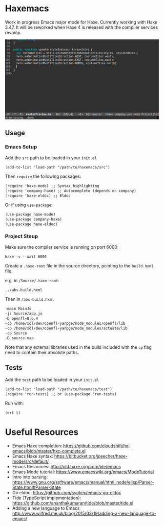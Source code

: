 # Haxemacs

Work in progress Emacs major mode for Haxe. Currently working with Haxe 3.47. It will be reworked when Haxe 4 is released with the compiler services revamp.

![Preview](assets/preview.gif)

## Usage

### Emacs Setup

Add the `src` path to be loaded in your `init.el`

    (add-to-list 'load-path "/path/to/haxemacs/src")
    
Then `require` the following packages:


    (require 'haxe-mode) ;; Syntax highlighting
    (require 'company-haxe) ;; Autocomplete (depends on company)
    (require 'haxe-eldoc) ;; Eldoc
    
Or if using `use-package`:
    
    (use-package haxe-mode)
    (use-package company-haxe)
    (use-package haxe-eldoc)
    
### Project Steup

Make sure the compiler service is running on port 6000:

    haxe -v --wait 6000

Create a `.haxe-root` file in the source directory, pointing to the `build.hxml` file.

e.g. in `/Source/.haxe-root`:

    ../abs-build.hxml
    
Then in `/abs-build.hxml`

    -main MainJs
    -js Source/app.js
    -D openfl=8.6.4
    -cp /home/xdl/dev/openfl-yarpge/node_modules/openfl/lib
    -cp /home/xdl/dev/openfl-yarpge/node_modules/actuate/lib
    -cp Source
    -D source-map
    
Note that any external libraries used in the build included with the `cp` flag need to contain their absolute paths.

## Tests

Add the `test` path to be loaded in your `init.el`

    (add-to-list 'load-path "/path/to/haxemacs/test")
    (require 'run-tests) ;; or (use-package 'run-tests)
    
Run with:
    
    (ert t)


# Useful Resources

* Emacs Haxe completion: https://github.com/cloudshift/hx-emacs/blob/master/hxc-complete.el
* Emacs Haxe syntax: https://bitbucket.org/jpsecher/haxe-mode/src/default/
* Emacs Resources: http://old.haxe.org/com/ide/emacs
* Emacs Mode tutorial: https://www.emacswiki.org/emacs/ModeTutorial
* Intro into parsing: https://www.gnu.org/software/emacs/manual/html_node/elisp/Parser-State.html#Parser-State
* Go eldoc: https://github.com/syohex/emacs-go-eldoc
* Tide (TypeScript implementation): https://github.com/ananthakumaran/tide/blob/master/tide.el
* Adding a new language to Emacs http://www.wilfred.me.uk/blog/2015/03/19/adding-a-new-language-to-emacs/
